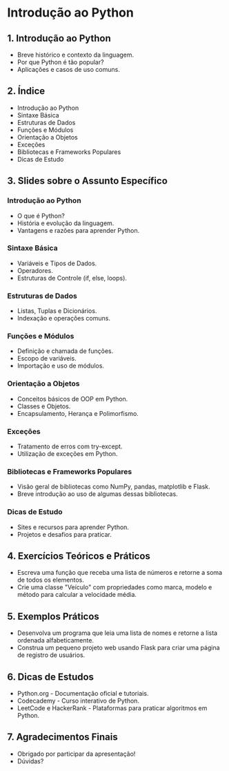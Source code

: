 # Introdução ao Python

## 1. Introdução ao Python
   - Breve histórico e contexto da linguagem.
   - Por que Python é tão popular?
   - Aplicações e casos de uso comuns.

## 2. Índice
   - Introdução ao Python
   - Sintaxe Básica
   - Estruturas de Dados
   - Funções e Módulos
   - Orientação a Objetos
   - Exceções
   - Bibliotecas e Frameworks Populares
   - Dicas de Estudo

## 3. Slides sobre o Assunto Específico

### Introdução ao Python
- O que é Python?
- História e evolução da linguagem.
- Vantagens e razões para aprender Python.

### Sintaxe Básica
- Variáveis e Tipos de Dados.
- Operadores.
- Estruturas de Controle (if, else, loops).

### Estruturas de Dados
- Listas, Tuplas e Dicionários.
- Indexação e operações comuns.

### Funções e Módulos
- Definição e chamada de funções.
- Escopo de variáveis.
- Importação e uso de módulos.

### Orientação a Objetos
- Conceitos básicos de OOP em Python.
- Classes e Objetos.
- Encapsulamento, Herança e Polimorfismo.

### Exceções
- Tratamento de erros com try-except.
- Utilização de exceções em Python.

### Bibliotecas e Frameworks Populares
- Visão geral de bibliotecas como NumPy, pandas, matplotlib e Flask.
- Breve introdução ao uso de algumas dessas bibliotecas.

### Dicas de Estudo
- Sites e recursos para aprender Python.
- Projetos e desafios para praticar.

## 4. Exercícios Teóricos e Práticos
- Escreva uma função que receba uma lista de números e retorne a soma de todos os elementos.
- Crie uma classe "Veículo" com propriedades como marca, modelo e método para calcular a velocidade média.

## 5. Exemplos Práticos
- Desenvolva um programa que leia uma lista de nomes e retorne a lista ordenada alfabeticamente.
- Construa um pequeno projeto web usando Flask para criar uma página de registro de usuários.

## 6. Dicas de Estudos
- Python.org - Documentação oficial e tutoriais.
- Codecademy - Curso interativo de Python.
- LeetCode e HackerRank - Plataformas para praticar algoritmos em Python.

## 7. Agradecimentos Finais
- Obrigado por participar da apresentação!
- Dúvidas?
